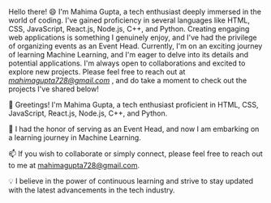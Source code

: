 Hello there! 😄 I'm Mahima Gupta, a tech enthusiast deeply immersed in the world of coding. I've gained proficiency in several languages like HTML, CSS, JavaScript, React.js, Node.js, C++, and Python. Creating engaging web applications is something I genuinely enjoy, and I've had the privilege of organizing events as an Event Head. Currently, I'm on an exciting journey of learning Machine Learning, and I'm eager to delve into its details and potential applications. I'm always open to collaborations and excited to explore new projects. Please feel free to reach out at *mahimagupta728@gmail.com* , and do take a moment to check out the projects I've shared below!

👋 Greetings! I'm Mahima Gupta, a tech enthusiast proficient in HTML, CSS, JavaScript, React.js, Node.js, C++, and Python.

🎉 I had the honor of serving as an Event Head, and now I am embarking on a learning journey in Machine Learning.

📫 If you wish to collaborate or simply connect, please feel free to reach out to me at mahimagupta728@gmail.com.

💡 I believe in the power of continuous learning and strive to stay updated with the latest advancements in the tech industry.



<!--
**mahima23anu/mahima23anu** is a ✨ _special_ ✨ repository because its `README.md` (this file) appears on your GitHub profile.

Here are some ideas to get you started:

- 🔭 I’m currently working on ...
- 🌱 I’m currently learning ...
- 👯 I’m looking to collaborate on ...
- 🤔 I’m looking for help with ...
- 💬 Ask me about ...
- 📫 How to reach me: ...
- 😄 Pronouns: ...
- ⚡ Fun fact: ...
-->
